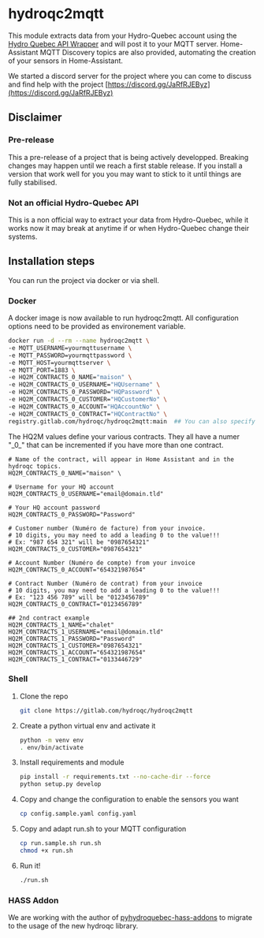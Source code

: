# hydroqc2mqtt

This module extracts data from your Hydro-Quebec account using the [Hydro Quebec API Wrapper](https://gitlab.com/hydroqc/hydroqc) and will post it to your MQTT server. Home-Assistant MQTT Discovery topics are also provided, automating the creation of your sensors in Home-Assistant.

We started a discord server for the project where you can come to discuss and find help with the project [https://discord.gg/JaRfRJEByz](https://discord.gg/JaRfRJEByz)

## Disclaimer

### **Pre-release**

This a pre-release of a project that is being actively developped. Breaking changes may happen until we reach a first stable release. If you install a version that work well for you you may want to stick to it until things are fully stabilised.

### **Not an official Hydro-Quebec API**

This is a non official way to extract your data from Hydro-Quebec, while it works now it may break at anytime if or when Hydro-Quebec change their systems.

## Installation steps

You can run the project via docker or via shell.

### Docker

A docker image is now available to run hydroqc2mqtt. All configuration options need to be provided as environement variable.

```bash
docker run -d --rm --name hydroqc2mqtt \
-e MQTT_USERNAME=yourmqttusername \
-e MQTT_PASSWORD=yourmqttpassword \
-e MQTT_HOST=yourmqttserver \
-e MQTT_PORT=1883 \
-e HQ2M_CONTRACTS_0_NAME="maison" \
-e HQ2M_CONTRACTS_0_USERNAME="HQUsername" \
-e HQ2M_CONTRACTS_0_PASSWORD="HQPassword" \
-e HQ2M_CONTRACTS_0_CUSTOMER="HQCustomerNo" \
-e HQ2M_CONTRACTS_0_ACCOUNT="HQAccountNo" \
-e HQ2M_CONTRACTS_0_CONTRACT="HQContractNo" \
registry.gitlab.com/hydroqc/hydroqc2mqtt:main  ## You can also specify a version that work well for you here (registry.gitlab.com/hydroqc/hydroqc2mqtt:0.1.1)
```


The HQ2M values define your various contracts. They all have a numer "\_0_" that can be incremented if you have more than one contract.


```
# Name of the contract, will appear in Home Assistant and in the hydroqc topics.
HQ2M_CONTRACTS_0_NAME="maison" \

# Username for your HQ account
HQ2M_CONTRACTS_0_USERNAME="email@domain.tld"

# Your HQ account password
HQ2M_CONTRACTS_0_PASSWORD="Password"

# Customer number (Numéro de facture) from your invoice.
# 10 digits, you may need to add a leading 0 to the value!!!
# Ex: "987 654 321" will be "0987654321"
HQ2M_CONTRACTS_0_CUSTOMER="0987654321"

# Account Number (Numéro de compte) from your invoice
HQ2M_CONTRACTS_0_ACCOUNT="654321987654"

# Contract Number (Numéro de contrat) from your invoice
# 10 digits, you may need to add a leading 0 to the value!!!
# Ex: "123 456 789" will be "0123456789"
HQ2M_CONTRACTS_0_CONTRACT="0123456789"

## 2nd contract example
HQ2M_CONTRACTS_1_NAME="chalet"
HQ2M_CONTRACTS_1_USERNAME="email@domain.tld"
HQ2M_CONTRACTS_1_PASSWORD="Password"
HQ2M_CONTRACTS_1_CUSTOMER="0987654321"
HQ2M_CONTRACTS_1_ACCOUNT="654321987654"
HQ2M_CONTRACTS_1_CONTRACT="0133446729"
```

### Shell

1. Clone the repo

   ```bash
   git clone https://gitlab.com/hydroqc/hydroqc2mqtt
   ```

2. Create a python virtual env and activate it

   ```bash
   python -m venv env
   . env/bin/activate
   ```

3. Install requirements and module

   ```bash
   pip install -r requirements.txt --no-cache-dir --force
   python setup.py develop
   ```

4. Copy and change the configuration to enable the sensors you want

   ```bash
   cp config.sample.yaml config.yaml
   ```

5. Copy and adapt run.sh to your MQTT configuration

   ```bash
   cp run.sample.sh run.sh
   chmod +x run.sh
   ```

6. Run it!

   ```bash
   ./run.sh
   ```

### HASS Addon

We are working with the author of [pyhydroquebec-hass-addons](https://github.com/arsenicks/pyhydroquebec-hass-addons) to migrate to the usage of the new hydroqc library.
